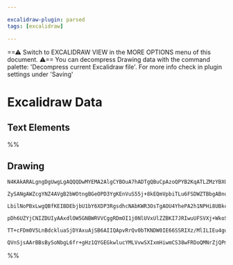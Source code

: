```yaml
---

excalidraw-plugin: parsed
tags: [excalidraw]

---
```

==⚠  Switch to EXCALIDRAW VIEW in the MORE OPTIONS menu of this document. ⚠== You can decompress Drawing data with the command palette: 'Decompress current Excalidraw file'. For more info check in plugin settings under 'Saving'


# Excalidraw Data

## Text Elements
%%
## Drawing
```compressed-json
N4KAkARALgngDgUwgLgAQQQDwMYEMA2AlgCYBOuA7hADTgQBuCpAzoQPYB2KqATLZMzYBXUtiRoIACyhQ4zZAHoFAc0JRJQgEYA6bGwC2CgF7N6hbEcK4OCtptbErHALRY8RMpWdx8Q1TdIEfARcZgRmBShcZQUebQAObQBmGjoghH0EDihmbgBtcDBQMBKIEm4IAGU2ADN6AA0ASVIAKQAtKABHIwAJAGtOnkajeqMANVSSyFhECqCiOSR+Usxu

ZySANgAWZcgYNZ4AVgB2bWOtngBGeOPD3YgKEnVuS55j+8kEQmVpbiTLu6FSDWZTBbgABnuzCgpDYfQQAGE2Pg2KQKgBiS4ILFYyalTS4bB9ZSwoQcYhIlFoiQw6zMOC4QLZPGQGqEfD4SqwMESQQeFkQaGw+EAdSekm4fCBgphcIQXJgPPQfPK91JPw44VyaEu9zYDOwan2OvBkOlJOEcEaxG1qDyAF17jVyJlrdwOEIOfdCOSsBVcOCBaTyZrm

LbilNoPBxLwgQBfKEIBDEbjbU1bY6XDP3RgsdhcNAbKWR3OsTgAOU4YhePA2h1NPHi8UBkcIzAAIukoMnuDUCGF7pphOSAKLBTLZW0O+5CODEXDdlM686XDbXACcG3+RfuRA4fXdnvwu7YRJ7aD7+DChTj4EddFwcDgXIXMYj0E+mQqRB+UDxDEIBAKAAIUJYlgwpZFUQxGpYLg/9sBEJkoEabt9C5YVESg6l0ExbF8IQpCshQtDQKJC0yUgqkKl

pDh6UZYjCNIZDUIyAAxdlOW5GNBWRVVCggRDmOI1j0NlUVxUlZZBKI7JRIwuUFSVXj+WkoSWLQgAlYQNS1F41NkkiMgAeQNI0XlNAzhLktC2M4KA2NwfR2WNVAW0gdSRNs+zKkIIwYx4M1Sk8myMgAFSwKAAEEfwLdBghqP8rI0jIX1IaLmLYChPlwJdUA9L0BJCoz9BHckosy7KQjyiBGVhKhkq8jIKvqsLowqCD/2YbBYQ5epuC2a5pO63r8AA

TT+cFDm0V5LnBdckluaSjDYAxuAjSB6AIIQApvRrQv0bTKNDW0IE66SSRIXz/MlILIEu4guQQOBuHciAHoAWTYYgEDK3BNGCPLLwHASHspaC0A2iBgORGrSGUAkAAorneXhLlRlHqFQcFtEOABKAVNIQZRPUZDqEdwZGkkhXhqaxng6ex3GCb2orDIU+FTKgfNbQK48BOdJyECJ31SB9ZR1ulLJ/sB7gYR2+5sAWOXSAV6UOCFlW1cjYQoD3GN5Y

QVnSjsAArBBsBySoNbgL6fr+gHz1QYGEGkwlucYMLVvwSXIxmHiwmCS38wFRDoQMNrZjQPmTzPIH+1d6V8FCaLg8973Dw5G9wATOg2WCcNbzjIA=
```
%%